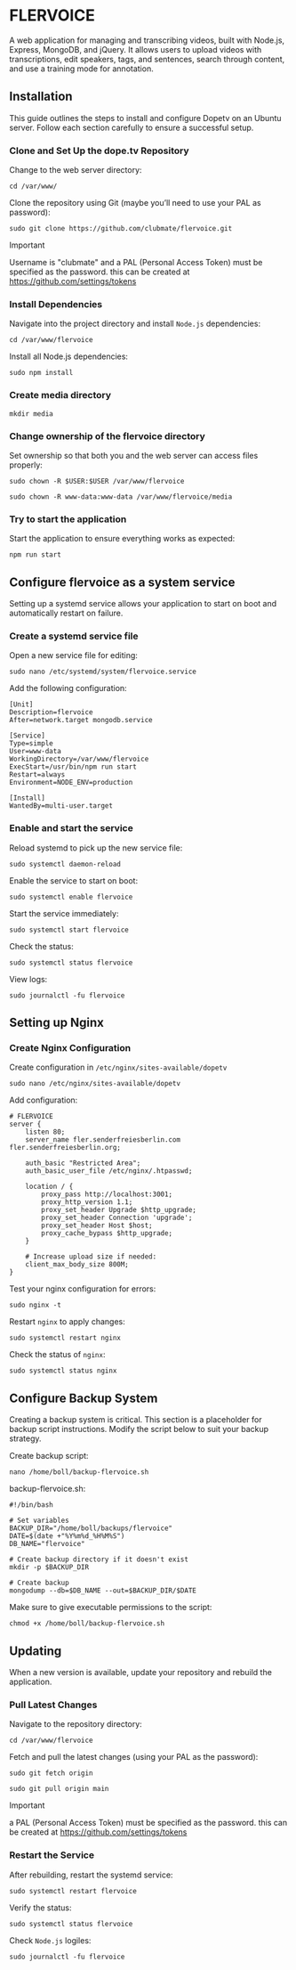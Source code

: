# FLERVOICE

A web application for managing and transcribing videos, built with Node.js, Express, MongoDB, and jQuery. It allows users to upload videos with transcriptions, edit speakers, tags, and sentences, search through content, and use a training mode for annotation.

## Installation
This guide outlines the steps to install and configure Dopetv on an Ubuntu server. Follow each section carefully to ensure a successful setup.

### Clone and Set Up the dope.tv Repository
Change to the web server directory:
```
cd /var/www/
```
Clone the repository using Git (maybe you’ll need to use your PAL as password):
```
sudo git clone https://github.com/clubmate/flervoice.git
```
> [!IMPORTANT]
> Username is "clubmate" and a PAL (Personal Access Token) must be specified as the password. this can be created at https://github.com/settings/tokens

### Install Dependencies
Navigate into the project directory and install `Node.js` dependencies:
```
cd /var/www/flervoice
```
Install all Node.js dependencies:
```
sudo npm install
```

### Create media directory
```
mkdir media
```

### Change ownership of the flervoice directory
Set ownership so that both you and the web server can access files properly:
```
sudo chown -R $USER:$USER /var/www/flervoice
```
```
sudo chown -R www-data:www-data /var/www/flervoice/media
```

### Try to start the application
Start the application to ensure everything works as expected:
```
npm run start
```

## Configure flervoice as a system service
Setting up a systemd service allows your application to start on boot and automatically restart on failure.
### Create a systemd service file
Open a new service file for editing:
```
sudo nano /etc/systemd/system/flervoice.service
```
Add the following configuration:
```
[Unit]
Description=flervoice
After=network.target mongodb.service

[Service]
Type=simple
User=www-data
WorkingDirectory=/var/www/flervoice
ExecStart=/usr/bin/npm run start
Restart=always
Environment=NODE_ENV=production

[Install]
WantedBy=multi-user.target
```
### Enable and start the service
Reload systemd to pick up the new service file:
```
sudo systemctl daemon-reload
```
Enable the service to start on boot:
```
sudo systemctl enable flervoice
```
Start the service immediately:
```
sudo systemctl start flervoice
```
Check the status:
```
sudo systemctl status flervoice
```
View logs:
```
sudo journalctl -fu flervoice
```

## Setting up Nginx
### Create Nginx Configuration
Create configuration in `/etc/nginx/sites-available/dopetv`
```
sudo nano /etc/nginx/sites-available/dopetv
```
Add configuration:
```
# FLERVOICE
server {
    listen 80;
    server_name fler.senderfreiesberlin.com fler.senderfreiesberlin.org;

    auth_basic "Restricted Area";
    auth_basic_user_file /etc/nginx/.htpasswd;

    location / {
        proxy_pass http://localhost:3001;
        proxy_http_version 1.1;
        proxy_set_header Upgrade $http_upgrade;
        proxy_set_header Connection 'upgrade';
        proxy_set_header Host $host;
        proxy_cache_bypass $http_upgrade;
    }

    # Increase upload size if needed:
    client_max_body_size 800M;
}
```
Test your nginx configuration for errors:
```
sudo nginx -t
```
Restart `nginx` to apply changes:
```
sudo systemctl restart nginx
```
Check the status of `nginx`:
```
sudo systemctl status nginx
```

## Configure Backup System
Creating a backup system is critical. This section is a placeholder for backup script instructions. Modify the script below to suit your backup strategy.

Create backup script:
```
nano /home/boll/backup-flervoice.sh
```
backup-flervoice.sh:
```
#!/bin/bash

# Set variables
BACKUP_DIR="/home/boll/backups/flervoice"
DATE=$(date +"%Y%m%d_%H%M%S")
DB_NAME="flervoice"

# Create backup directory if it doesn't exist
mkdir -p $BACKUP_DIR

# Create backup
mongodump --db=$DB_NAME --out=$BACKUP_DIR/$DATE
```
Make sure to give executable permissions to the script:
```
chmod +x /home/boll/backup-flervoice.sh
```

## Updating
When a new version is available, update your repository and rebuild the application.

### Pull Latest Changes
Navigate to the repository directory:
```
cd /var/www/flervoice
```
Fetch and pull the latest changes (using your PAL as the password):
```
sudo git fetch origin
```
```
sudo git pull origin main
```
> [!IMPORTANT]
> a PAL (Personal Access Token) must be specified as the password. this can be created at https://github.com/settings/tokens

### Restart the Service
After rebuilding, restart the systemd service:
```
sudo systemctl restart flervoice
```
Verify the status:
```
sudo systemctl status flervoice
```
Check `Node.js` logiles:
```
sudo journalctl -fu flervoice
```